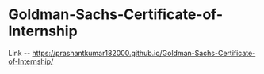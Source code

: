 # Goldman-Sachs-Certificate-of-Internship
Link -- https://prashantkumar182000.github.io/Goldman-Sachs-Certificate-of-Internship/
